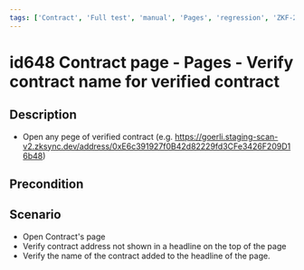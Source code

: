 ```yaml
---
tags: ['Contract', 'Full test', 'manual', 'Pages', 'regression', 'ZKF-2478', 'Active']
---
```


# id648 Contract page - Pages - Verify contract name for verified contract

## Description
  - Open any pege of verified contract (e.g. https://goerli.staging-scan-v2.zksync.dev/address/0xE6c391927f0B42d82229fd3CFe3426F209D16b48)

## Precondition


## Scenario
- Open Contract's page
- Verify contract address not shown in a headline on the top of the page
- Verify the name of the contract added to the headline of the page.
